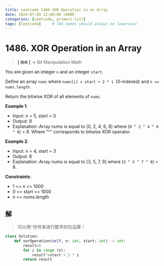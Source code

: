 ```yaml
---
title: Leetcode 1486 XOR Operation in an Array
date: 2024-07-03 12:00:00 +0000
categories: [Leetcode, primers-list]
tags: [leetcode]     # TAG names should always be lowercase
---
```


# 1486. XOR Operation in an Array
> __[ `简单` ]__ -> Bit Manipulation  Math

You are given an integer `n` and an integer `start`.

Define an array `nums` where `nums[i] = start + 2 * i `(0-indexed) and `n == nums.length`.

Return the bitwise XOR of all elements of `nums`.

 
__Example 1__:

- Input: n = 5, start = 0
- Output: 8
- Explanation: Array nums is equal to [0, 2, 4, 6, 8] where (`0 ^ 2 ^ 4 ^ 6 ^ 8`) = 8. Where "^" corresponds to bitwise XOR operator.

__Example 2__:

- Input: n = 4, start = 3
- Output: 8
- Explanation: Array nums is equal to [3, 5, 7, 9] where (`3 ^ 5 ^ 7 ^ 9`) = 8.
 

__Constraints__:

- 1 <= n <= 1000
- 0 <= start <= 1000
- n == nums.length


## 解
> 可以用`^`符号来进行数字的位运算！

```python
class Solution:
    def xorOperation(self, n: int, start: int) -> int:
        result=0
        for i in range (n):
            result^=start + 2 * i
        return result
```
